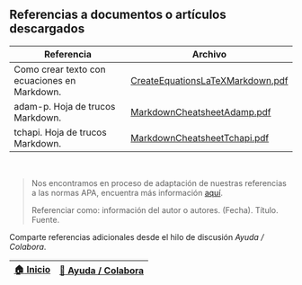 ## Referencias a documentos o artículos descargados

| Referencia                                   | Archivo                                                                                                                        |
|----------------------------------------------|--------------------------------------------------------------------------------------------------------------------------------|
| Como crear texto con ecuaciones en Markdown. | [CreateEquationsLaTeXMarkdown.pdf](https://raw.githubusercontent.com/admnll/ecuaciones-latex-word-markdown/master/markdown.md) |
| adam-p. Hoja de trucos Markdown.             | [MarkdownCheatsheetAdamp.pdf](https://github.com/adam-p/markdown-here)                                                         |
| tchapi. Hoja de trucos Markdown.             | [MarkdownCheatsheetTchapi.pdf](https://github.com/tchapi/markdown-cheatsheet)                                                  |

<br>

> Nos encontramos en proceso de adaptación de nuestras referencias a las normas APA, encuentra más información [aquí](https://normas-apa.org/referencias/).
> 
> Referenciar como: información del autor o autores. (Fecha). Título. Fuente. 

Comparte referencias adicionales desde el hilo de discusión _Ayuda / Colabora_.

| [:house: Inicio](../Readme.md)  | [:beginner: Ayuda / Colabora](https://github.com/rcfdtools/R.TeachingResearchGuide/discussions/12) |
|---------------------------------|----------------------------------------------------------------------------------------------------|
